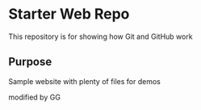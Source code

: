 # Starter Web Repo

This repository is for showing how Git and GitHub work

## Purpose

Sample website with plenty of files for demos

modified by GG
